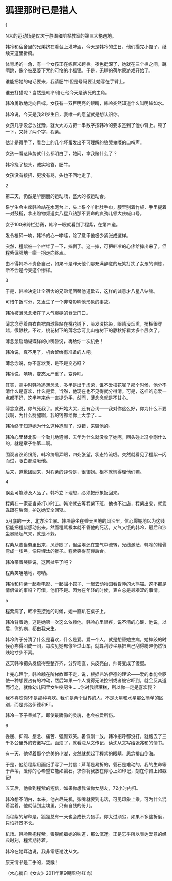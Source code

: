 # 狐狸那时已是猎人

1 

N大的运动场是仅次于静湖和阶梯教室的第三大艳遇地。 

韩冷和宿舍里的兄弟挤在看台上灌啤酒，今天是韩冷的生日，他们撮完小馆子，继续来这里折腾。 

体育场的一角，有一个女孩正在练百米跨栏。夜色挺深了，她就在三个栏之间，跳啊跳，像个被巫婆下咒的可怜的小狐狸。于是，无聊的荷尔蒙游戏开始了。 

谁能把她的电话要来，我请肥牛!但是号码要让她写在手臂上。 

谁去打猎呢？当然是韩冷!谁让他今天是该死的主角。 

韩冷勇敢地走向目标。女孩有一双巨明亮的眼睛，韩冷突然知道什么叫明眸如水。 

韩冷说，今天是我21岁生日，我唯一的愿望就是想认识你。 

女孩几乎没怎么犹豫，就大大方方把一串数字按韩冷的要求签到了他小臂上。顿了一下，又补了两个字，程紫。 

估计是得手了，看台上的几个坏蛋发出不可理解的狼哭鬼嚎的口哨声。 

女孩一看这阵势就什么都明白了，她问，拿我赌什么了？ 

韩冷挠了挠头，诚实地答，肥牛。 

女孩没有接招，更没有骂，头也不回地走了。 

2 

第二天，仍然是华丽丽的运动场，盛大的校运动会。 

系学生会主席韩冷站在水泥台上，头上系个羊肚肚手巾，腰里别着竹板，手里提着一对鼓槌，拿出购物频道卖八星八钻那不要命的疯劲儿领大伙喊口号。 

女子100米跨栏劲赛，韩冷一眼就看到了程紫，在第四道。 

发令枪砰一响，韩冷的心一哆嗦，除了意甲他极少紧张成这样。 

突然，程紫被一个栏绊了一下，摔倒了。这一摔，可把韩冷的心疼给摔出来了。但程紫倔强地一瘸一拐走向终点。 

由不得韩冷不责备自己，如果不是昨天他们那充满醉意的玩笑打扰了女孩的训练，断不会是今天这个惨样。 

3 

于是，韩冷决定让全宿舍的兄弟组团替他道歉去，这样的诚意才八星八钻嘛。 

可惜午饭时分，又发生了一个非常影响他形象的事故。 

韩冷被薄念念堵在了人气爆棚的食堂门口。 

薄念念穿着白衣白裙白球鞋站在桃花树下，头发没挑染，眼睛没烟熏，扮相很穿越，很静秋。不过，桃花树下的薄念念可比山楂树下的静秋好看太多个层次了。 

薄念念启动蝴蝶样的小嘴唇说，再给你一次机会！ 

韩冷说，真不用了，机会留给有准备的人吧。 

薄念念说，你不喜欢我，是不是变态呀？ 

韩冷说，嘻嘻，变态太严重了，变异吧。 

其实，高中时韩冷追薄念念，多半是出于虚荣，谁不爱校花呢？那个时候，他分不清什么是喜欢，什么是爱。当然，他现在也不见得就分得清。可是，这样的恋爱一点都不好，这半年来他一直提分手，然而，薄念念就是不甘心。 

薄念念说，你气死我了。就开始大哭，还有台词——我对你这么好，你为什么不要我啊，为什么劈腿啊，我的钱都给你上大学了…… 

韩冷终于知道她为什么这种造型了，没错，来毁他的。 

韩冷心里替北影一个劲儿地遗憾，去年为什么就没收了她呢，回头碰上冯小刚什么的，就是章子怡第二啊。 

围观者议论纷纷。韩冷挤眉弄眼，四处张望，状态特流氓。突然就看见了程紫一闪而过，眼白都没瞅他。 

后来，道歉团回来，对程紫的评价是，很御姐。根本就懒得理他们嘛。 

4 

误会可能涉及人品了。韩冷立下理想，必须把形象扳回来。 

程紫在一家麦当劳打小时工。韩冷就去等程紫下班，他也不进店，程紫出来，就乖乖跟在后面，护送她安全回寝。 

5月底的一天，北方沙尘暴。韩冷静坐在昏天黑地的风沙里，信心爆棚地以为这贱招能把程紫感动出来。然而程紫根本就不管他的死活。又气又饿的韩冷，最后和沙尘暴赌起气来，就是不躲。 

程紫从麦当劳里出来，风沙歇了，但尘埃还在空气中流转，光线渺茫，韩冷的椎骨弯成一张弓，像只埋汰的猴子。程紫笑得前仰后合。 

韩冷带着哭腔说，这回扯平了吧？ 

程紫笑嘻嘻地，嗯呐。 

韩冷和程紫一起看电影、一起撮小馆子、一起去动物园看昏睡的大熊猫。这不都是情侣做的事吗？可借，他们不是。因为在年轻的时候，表白总是最艰涩的事情。 

5 

程紫病了，韩冷去接她的时候，她一直趴在桌子上。 

韩冷背着她，这是她第一次这么依赖他。韩冷心里很疼，说不清的心酸，他说，以后，你的病，都由我来生。 

韩冷终于分清了什么是喜欢，什么是爱。爱一个人，就是想替她生病，她摔跤的时候心疼得团成一团，每次见她都像坐过山车，就算刮沙尘暴把自己刮得粉碎仍然很贱地寸步不离。 

这天韩冷把头发梳得整整齐齐，分界笔直，头皮亮白，帅哥变成了傻蛋。 

上完心理学，韩冷赖在阶梯教室不走，说，根据弗洛伊德的理论——爱的本能会驱使一种想要占有的冲动，然后如果一个人觉得无法控制或者被它吓到，就会反其道而行之，就像幼儿园里女生咬男生……你对我很糟糕，所以你一定是喜欢我？ 

我不喜欢你!不是那种喜欢。我们是两个世界的人，不是火星和水星那么简单的区别，而是弗洛伊德和ET。 

韩冷一下子呆掉了。即使最骄傲的灵魂，也会被爱所伤。 

6 

委屈、抑闷、想念、痛苦、强颜欢笑。暑假刚一放，韩冷招呼都没打，就跑去了三千多公里外的安徽写生。画烦了，就看沈从文传记，读沈从文写给张兆和的情书。 

有一天，他望着那个绝美的小湖，突然就想起了程紫的眼睛，思念排山倒海。 

于是，他给程紫用画纸手写了一封信：芦苇是易折的，磐石是难动的，我的生命等于芦苇，爱你的心希望它能如磐石。求你将我放在你心上如印记，刻在你臂上如戳记! 

五天后，他收到程紫的短信，如果你想我做你女朋友，72小时内归。 

韩冷想不明白，本来，他占尽先机，张嘴就要到电话，可见印象上乘。可为什么混着混着，他就低到尘埃里，只有自残的份儿。 

而程紫的解释是，狐狸总有一天也会成长为猎手。你太过顽劣，如果不多些折磨，只怕好景不长。 

机场。韩冷熊抱程紫，狠狠闻着她的味道，那么沉迷。正是忘乎所以表达爱意的经典时刻，程紫期待着。 

韩冷在她耳边说，我非常感谢沈从文。 

原来情书是二手的，泼猴！ 

（木心摘自《女友》2011年第9期图/孙红岗）